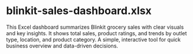 # blinkit-sales-dashboard.xlsx
This Excel dashboard summarizes Blinkit grocery sales with clear visuals and key insights. It shows total sales, product ratings, and trends by outlet type, location, and product category. A simple, interactive tool for quick business overview and data-driven decisions.
